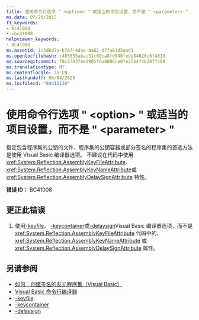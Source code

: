 ```yaml
---
title: 使用命令行选项 " <option> " 或适当的项目设置，而不是 " <parameter> "
ms.date: 07/20/2015
f1_keywords:
- bc41008
- vbc41008
helpviewer_keywords:
- BC41008
ms.assetid: 1c5d6d7a-b767-4dae-aa61-d7fa81d5aad1
ms.openlocfilehash: c485855abac31c68ca8fd940fede84626c6f4819
ms.sourcegitcommit: f8c270376ed905f6a8896ce0fe25b4f4b38ff498
ms.translationtype: MT
ms.contentlocale: zh-CN
ms.lasthandoff: 06/04/2020
ms.locfileid: "84411130"
---
```

# <a name="use-command-line-option-option-or-appropriate-project-settings-instead-of-parameter"></a>使用命令行选项 " \<option> " 或适当的项目设置，而不是 " \<parameter> "
指定包含程序集的公钥的文件、程序集的公钥容器或部分签名的程序集的首选方法是使用 Visual Basic 编译器选项。 不建议在代码中使用 <xref:System.Reflection.AssemblyKeyFileAttribute>、 <xref:System.Reflection.AssemblyKeyNameAttribute>或 <xref:System.Reflection.AssemblyDelaySignAttribute> 特性。  
  
 **错误 ID：** BC41008  
  
## <a name="to-correct-this-error"></a>更正此错误  
  
1. 使用[-keyfile](../reference/command-line-compiler/keyfile.md)、 [-keycontainer](../reference/command-line-compiler/keycontainer.md)或[-delaysign](../reference/command-line-compiler/delaysign.md)Visual Basic 编译器选项，而不是 <xref:System.Reflection.AssemblyKeyFileAttribute> 代码中的、 <xref:System.Reflection.AssemblyKeyNameAttribute> 或 <xref:System.Reflection.AssemblyDelaySignAttribute> 属性。  
  
## <a name="see-also"></a>另请参阅

- [如何：创建签名的友元程序集（Visual Basic）](../../standard/assembly/create-signed-friend.md)
- [Visual Basic 命令行编译器](../reference/command-line-compiler/index.md)
- [-keyfile](../reference/command-line-compiler/keyfile.md)
- [-keycontainer](../reference/command-line-compiler/keycontainer.md)
- [-delaysign](../reference/command-line-compiler/delaysign.md)
